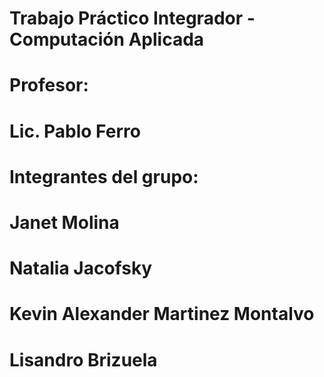 # Trabajo Práctico Integrador - Computación Aplicada

# Profesor:

# Lic. Pablo Ferro


# Integrantes del grupo:

# Janet Molina
# Natalia Jacofsky
# Kevin Alexander Martinez Montalvo
# Lisandro Brizuela 
